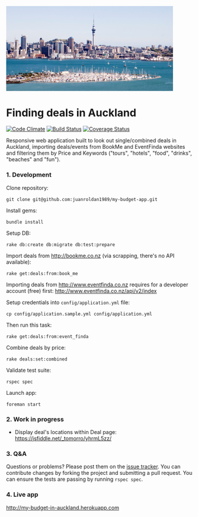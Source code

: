 <div align="left">
  <a href="https://github.com/juanroldan1989/my-budget-app"><img width="450" src="https://github.com/juanroldan1989/my-budget-app/raw/master/app/assets/images/auckland.jpg" alt="eventfinda ruby logo" /></a>
</div>

# Finding deals in Auckland

[![Code Climate](https://codeclimate.com/github/juanroldan1989/my-budget-app/badges/gpa.svg)](https://codeclimate.com/github/juanroldan1989/my-budget-app)
[![Build Status](https://travis-ci.org/juanroldan1989/my-budget-app.svg?branch=master)](https://travis-ci.org/juanroldan1989/my-budget-app)
[![Coverage Status](https://coveralls.io/repos/github/juanroldan1989/my-budget-app/badge.svg?branch=master)](https://coveralls.io/github/juanroldan1989/my-budget-app?branch=master)

Responsive web application built to look out single/combined deals in Auckland, importing deals/events from BookMe and EventFinda websites and filtering them by Price and Keywords ("tours", "hotels", "food", "drinks", "beaches" and "fun").

### 1. Development

Clone repository:
```
git clone git@github.com:juanroldan1989/my-budget-app.git
```

Install gems:
```
bundle install
```

Setup DB:
```
rake db:create db:migrate db:test:prepare
```

Import deals from http://bookme.co.nz (via scrapping, there's no API available):

```
rake get:deals:from:book_me
```

Importing deals from http://www.eventfinda.co.nz requires for a developer account (free) first: http://www.eventfinda.co.nz/api/v2/index

Setup credentials into `config/application.yml` file:

```
cp config/application.sample.yml config/application.yml
```

Then run this task:

```
rake get:deals:from:event_finda
```

Combine deals by price:

```
rake deals:set:combined
```

Validate test suite:

```
rspec spec
```

Launch app:
```
foreman start
```

### 2. Work in progress

* Display deal's locations within Deal page: https://jsfiddle.net/_tomorro/yhrmL5zz/

### 3. Q&A

Questions or problems? Please post them on the [issue tracker](https://github.com/juanroldan1989/my-budget-app/issues). You can contribute changes by forking the project and submitting a pull request. You can ensure the tests are passing by running `rspec spec`.


### 4. Live app

http://my-budget-in-auckland.herokuapp.com

